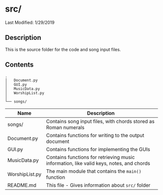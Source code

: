 # src/
Last Modified: 1/29/2019

## Description

This is the source folder for the code and song input files.

## Contents

```
.
│   Document.py
│   GUI.py  
│   MusicData.py
│   WorshipList.py
│
└── songs/
```

| Name | Description |
|---|---|
|songs/|Contains song input files, with chords stored as Roman numerals|
|Document.py|Contains functions for writing to the output document|
|GUI.py|Contains functions for implementing the GUIs|
|MusicData.py|Contains functions for retrieving music information, like valid keys, notes, and chords|
|WorshipList.py|The main module that contains the `main()` function|
|README.md|This file - Gives information about `src/` folder|